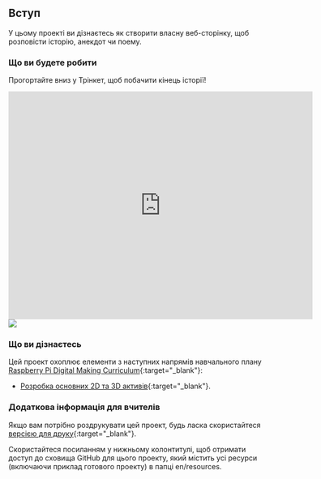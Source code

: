 ## Вступ

У цьому проекті ви дізнаєтесь як створити власну веб-сторінку, щоб розповісти історію, анекдот чи поему.

### Що ви будете робити

Прогортайте вниз у Трінкет, щоб побачити кінець історії!

<div class="trinket">
  <iframe src="https://trinket.io/embed/html/933ce8ac37?outputOnly=true&start=result" width="600" height="450" frameborder="0" marginwidth="0" marginheight="0" allowfullscreen>
  </iframe>
  <img src="images/story-final.png">
</div>

### Що ви дізнаєтесь

Цей проект охоплює елементи з наступних напрямів навчального плану [Raspberry Pi Digital Making Curriculum](http://rpf.io/curriculum){:target="_blank"}:

+ [Розробка основних 2D та 3D активів](https://www.raspberrypi.org/curriculum/design/creator){:target="_blank"}.

### Додаткова інформація для вчителів

Якщо вам потрібно роздрукувати цей проект, будь ласка скористайтеся [версією для друку](https://projects.raspberrypi.org/uk-UA/projects/tell-a-story/print){:target="_blank"}.

Скористайтеся посиланням у нижньому колонтитулі, щоб отримати доступ до сховища GitHub для цього проекту, який містить усі ресурси (включаючи приклад готового проекту) в папці en/resources.